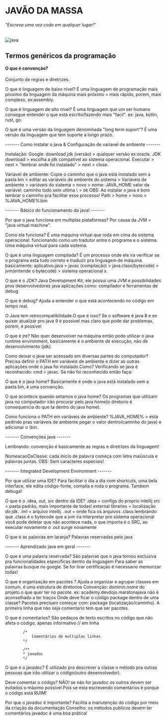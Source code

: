 # JAVÃO DA MASSA

###### "Escreva uma vez code em qualquer lugar!"
![java](https://png.pngtree.com/png-vector/20220623/ourmid/pngtree-java-programming-software-code-coding-png-image_5288937.png)
## Termos genéricos da programação

#### O que é convenção?
 Conjunto de regras e diretrizes.

O que é linguagem de baixo nível?
É uma linguagem de programação mais proxímo da linguagem da máquina
mais próximo = mais rápido, porem, mais complexo, ex:assembly.

O que é linguagem de alto nível?
É uma linguagem que um ser humano consegue entender o que está escrito/fazendo mais "facil".
ex: java, kotlin, rust, go.

O que é uma versão da linguagem denominada "long term suport"?
É uma versão da linguagem que tem suporte a longo prazo.

------- Como instalar o java & Configuração de variavel de ambiente -------

Instalação:
Google: download jdk (versão) > qualquer versão ex:oracle.
JDK download > escolha a jdk compatível ao sistema operacional.
Executar > next > "lembrar onde foi instalado" > next > close.

Variavel de ambiente:
Copie o caminho que o java está instalado sem a pasta bin > editar as variáveis de ambiente do sistema > Variáveis de ambiente > variáveis do sistema > novo > nome: JAVA_HOME  valor da variável: caminho todo sem ultima \ > ok
OBS: Ao instalar o java é bom lembrar o caminho pra facilitar esse processo!
Path > home > novo > %JAVA_HOME%\bin

------- Básico do funcionamento do java! -------

Por que o java funciona em multiplas plataformas?
Por causa da JVM = "java virtual machine".

Como ela funciona?
É uma máquina virtual que roda em cima do sistema operacional.
funcionando como um tradutor entre o programa e o sistema. Uma máquina virtual para cada sistema.

O que é uma linguagem compilada?
É um processo onde ele ira verificar se o programa esta tudo correto e traduzir pra linguagem de máquina.
basicamente: aplicativo.java > javac (compilação) > java.class(bytecode) > jvm(entende o bytecode) > sistema operacional x.

O que é o JDK?
Java Development Kit, ele possui uma JVM e possibilidades pros desenvolvedores java aplicações como:
compilador e ferramentas de debug

O que é debug?
Ajuda a entender o que está acontecendo no código em tempo real.

O Java	tem retrocompatibilidade.O que é isso?
Se o software é java 8 e se quiser atualizar pro java 9 é possivel mas claro que pode dar problemas, porem, é possivel

O que é jre?
Não quer desenvolver na máquina então pode utilizar o java runtime environment, basicamente é o ambiente de execução, não de desenvolvimento (jdk).

Como deixar o java ser acessado em diversas partes do computador?
Precisa definir o PATH em variáveis de ambiente e dizer as outras aplicações onde o java foi instalado
Como?
Verificando se java é reconhecido: cmd > javac.
Se não foi reconhecido então faça:

O que é o java home?
Basicamente é onde o java está instalado sem a pasta bin, é uma convenção.

O que acontece quando setamos o java home?
Os programas que utilizam java no computador irão procurar pelo java home(o diretorio é consequencia do que ta dentro do java home).

Como funciona o PATH em variáveis de ambiente?
%JAVA_HOME% > esta pedindo pras variáveis de ambiente pegar o valor dentro(caminho do java) e adicionar o \bin.

------- Convenções java -------

Lembrando: convenção é basicamente as regras e diretrizes da linguagem!

NomeacaoDaClasse: cada ínicio de palavra começa com letra maiúscula e palavras juntas.
OBS: Sem caracteres especiais!

------- Integrated Development Environment  -------

Por que utilizar uma IDE?
Para facilitar o dia a dia com shortcuts, uma bela interface, ele edita código-fonte, compila e roda o programa. Tambem debuga!

O que é o .idea, out, src dentro da IDE?
.idea = configs do proprio intellij
src = pasta padrão, mais importante de todas!
external libraries = localização do jdk.
.iml = arquivo intellij.
.out = onde fica os arquivos .class
lembrando que  .class é o bytecode que a jvm ira interpretar pro sistema operacional
você pode deletar que não acontece nada, o que importa é o SRC, ao executar novamente o .out surge novamente

O que é as palavras em laranja?
Palavras reservadas pelo java

------- Aprendizado java em geral -------

O que é uma palavra reservada?
São palavras que o java tornou exclusiva pra funcionalidades específicas dentro da linguagem
Para saber as palavras busque no google. Se for tirar certificação é necessario memorizar todas!

O que é organização em pacotes ?
Ajuda a organizar e agrupar classes em comum, é uma estrutura de diretorios
Convenção: dominio.nome do projeto.o que quer ter no pacote.
ex: academy.devdojo.maratonajava
não é aconselhado a ter traços
Onde deve ficar o código package dentro de uma classe?
Pacotes precisam começar com: package (localização/caminho).
A primeira linha que não seja comentario tem que ser pacotes.

O que é comentarios?
São pedaços de texto escritos no código que não afeta o código, apenas informativo
// em linha

			/*
				Comentários de multiplas linhas
			*/
			
			/**
			* javadoc
			*/

O que é o javadoc?
É utilizado pra descrever a classe o método pra outras pessoas que irão utilizar o código(outro desenvolvedor).

Deve comentar o código?
NÃO! se não for javadoc os outros devem ser evitados o máximo possivel
Pois se esta escrevendo comentários é porque o código está RUIM!

Por que o javadoc é importante?
Facilita a manutenção do código por meio da criação da documentação
Conselho: os métodos publicos devem ter comentários javadoc é uma boa prática!
```			
			